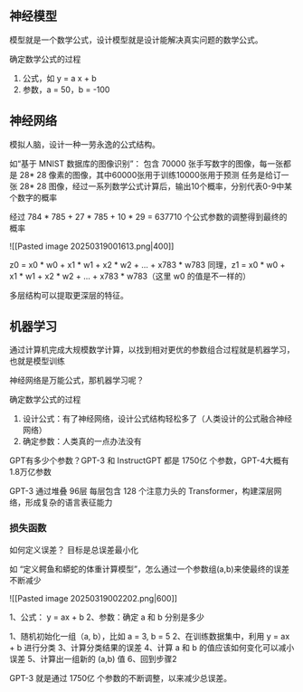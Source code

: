 

## 神经模型

模型就是一个数学公式，设计模型就是设计能解决真实问题的数学公式。

确定数学公式的过程

1.  公式，如 y = a x + b
2.  参数，a = 50，b = -100

## 神经网络

模拟人脑，设计一种一劳永逸的公式结构。

如“基于 MNIST 数据库的图像识别”：
包含 70000 张手写数字的图像，每一张都是 28* 28 像素的图像，其中60000张用于训练10000张用于预测
任务是给订一张 28* 28 图像，经过一系列数学公式计算后，输出10个概率，分别代表0-9中某个数字的概率

经过 784 * 785 + 27 * 785 + 10 * 29 = 637710 个公式参数的调整得到最终的概率

![[Pasted image 20250319001613.png|400]]

z0 = x0 * w0 + x1 * w1 + x2 * w2 + ...  + x783 * w783
同理，z1 = x0 * w0 + x1 * w1 + x2 * w2 + ...  + x783 * w783（这里 w0 的值是不一样的）

多层结构可以提取更深层的特征。

## 机器学习

通过计算机完成大规模数学计算，以找到相对更优的参数组合过程就是机器学习，也就是模型训练

神经网络是万能公式，那机器学习呢？

确定数学公式的过程
1.  设计公式：有了神经网络，设计公式结构轻松多了（人类设计的公式融合神经网络）
2.  确定参数：人类真的一点办法没有

GPT有多少个参数？GPT-3 和 InstructGPT 都是 1750亿 个参数，GPT-4大概有1.8万亿参数

GPT-3 通过堆叠 96层 每层包含 128 个注意力头的 Transformer，构建深层网络，形成复杂的语言表征能力

### 损失函数

如何定义误差？
目标是总误差最小化

如 “定义鳄鱼和蟒蛇的体重计算模型”，怎么通过一个参数组(a,b)来使最终的误差不断减少

![[Pasted image 20250319002202.png|600]]

1、公式： y = ax + b
2、参数：确定 a 和 b 分别是多少

1、随机初始化一组（a, b），比如 a = 3, b = 5
2、在训练数据集中，利用 y = ax + b 进行分类
3、计算分类结果的误差
4、计算 a 和 b 的值应该如何变化可以减小误差
5、计算出一组新的 (a,b) 值 
6、回到步骤2


GPT-3 就是通过 1750亿 个参数的不断调整，以来减少总误差。

